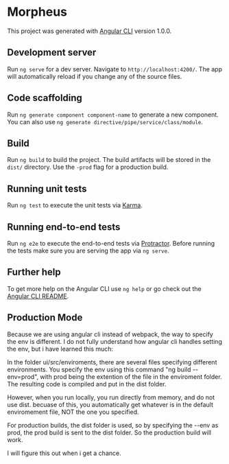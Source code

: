 # Morpheus

This project was generated with [Angular CLI](https://github.com/angular/angular-cli) version 1.0.0.

## Development server

Run `ng serve` for a dev server. Navigate to `http://localhost:4200/`. The app will automatically reload if you change any of the source files.

## Code scaffolding

Run `ng generate component component-name` to generate a new component. You can also use `ng generate directive/pipe/service/class/module`.

## Build

Run `ng build` to build the project. The build artifacts will be stored in the `dist/` directory. Use the `-prod` flag for a production build.

## Running unit tests

Run `ng test` to execute the unit tests via [Karma](https://karma-runner.github.io).

## Running end-to-end tests

Run `ng e2e` to execute the end-to-end tests via [Protractor](http://www.protractortest.org/).
Before running the tests make sure you are serving the app via `ng serve`.

## Further help

To get more help on the Angular CLI use `ng help` or go check out the [Angular CLI README](https://github.com/angular/angular-cli/blob/master/README.md).




## Production Mode
Because we are using angular cli instead of webpack, the way to specify the env is different. 
I do not fully understand how angular cli handles setting the env, but i have learned this much:

In the folder ui/src/enviroments, there are several files specifying different environments.
You specify the env using this command "ng build  --env=prod", with prod being the extention of the file in the enviroment folder. The resulting code is compiled and put in the dist folder.

However, when you run locally, you run directly from memory, and do not use dist. becuase of this, you automatically get whatever is in the default enviromement file, NOT the one you specified. 


For production builds, the dist folder is used, so by specifying the --env as prod, the prod build is sent to the dist folder.
So the production build will work.

I will figure this out when i get a chance.




